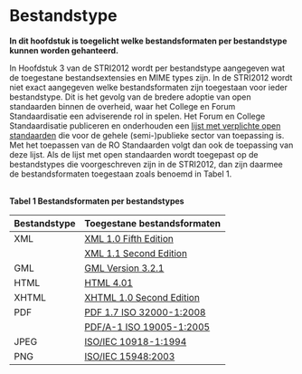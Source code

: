 # Bestandstype
**In dit hoofdstuk is toegelicht welke bestandsformaten per bestandstype kunnen
worden gehanteerd.**

In Hoofdstuk 3 van de STRI2012 wordt per bestandstype aangegeven wat de
toegestane bestandsextensies en MIME types zijn. In de STRI2012 wordt niet exact
aangegeven welke bestandsformaten zijn toegestaan voor ieder bestandstype. Dit
is het gevolg van de bredere adoptie van open standaarden binnen de overheid,
waar het College en Forum Standaardisatie een adviserende rol in spelen. Het
Forum en College Standaardisatie publiceren en onderhouden een <a href='https://www.forumstandaardisatie.nl/publicaties/lijst-verplichte-open-standaarden' target='_blank'>lijst met
 verplichte open standaarden</a> die voor de gehele (semi-)publieke
sector van toepassing is. Met het toepassen van de RO Standaarden volgt dan
ook de toepassing van deze lijst. Als de lijst met open standaarden wordt
toegepast op de bestandstypes die voorgeschreven zijn in de STRI2012, dan zijn
daarmee de bestandsformaten toegestaan zoals benoemd in Tabel 1.
<br/><br/>

**Tabel 1 Bestandsformaten per bestandstypes**

| **Bestandstype**  | **Toegestane bestandsformaten**                                                    |
|-------------------|------------------------------------------------------------------------------------|
| XML               | [XML 1.0 Fifth Edition](http://www.w3.org/TR/xml/)                                 |
|                   | [XML 1.1 Second Edition](http://www.w3.org/TR/xml11/)                              |
| GML               | [GML Version 3.2.1](http://www.opengeospatial.org/standards/gml)                   |
| HTML              | [HTML 4.01](http://www.w3.org/TR/html4/)                                           |
| XHTML             | [XHTML 1.0 Second Edition](http://www.w3.org/TR/xhtml1/)                           |
| PDF               | [PDF 1.7 ISO 32000-1:2008](http://www.iso.org/iso/catalogue_detail?csnumber=51502) |
|                   | [PDF/A-1 ISO 19005-1:2005](http://www.iso.org/iso/catalogue_detail?csnumber=38920) |
| JPEG              | [ISO/IEC 10918-1:1994](http://www.w3.org/Graphics/JPEG/itu-t81.pdf)                |
| PNG               | [ISO/IEC 15948:2003](http://www.w3.org/TR/PNG/)                                    |

